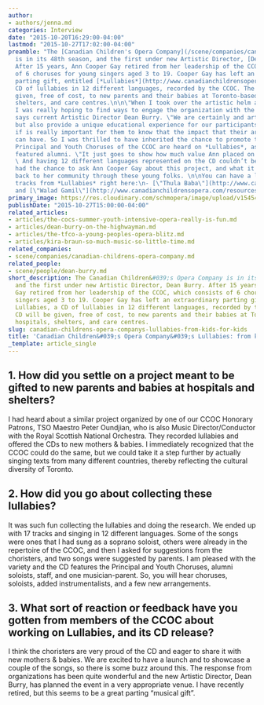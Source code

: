```yaml
---
author:
- authors/jenna.md
categories: Interview
date: "2015-10-20T16:29:00-04:00"
lastmod: "2015-10-27T17:02:00-04:00"
preamble: "The [Canadian Children's Opera Company](/scene/companies/canadian-childrens-opera-company/)
  is in its 48th season, and the first under new Artistic Director, [Dean Burry](/scene/people/dean-burry/).
  After 15 years, Ann Cooper Gay retired from her leadership of the CCOC, which consists
  of 6 choruses for young singers aged 3 to 19. Cooper Gay has left an extraordinary
  parting gift, entitled [*Lullabies*](http://www.canadianchildrensopera.com/), a
  CD of lullabies in 12 different languages, recorded by the CCOC. The CD will be
  given, free of cost, to new parents and their babies at Toronto-based hospitals,
  shelters, and care centres.\n\n\"When I took over the artistic helm at the CCOC
  I was really hoping to find ways to engage the organization with the greater community,\"
  says current Artistic Director Dean Burry. \"We are certainly and arts producer,
  but also provide a unique educational experience for our participants and I think
  if is really important for them to know that the impact that their artistic practise
  can have. So I was thrilled to have inherited the chance to promote this CD.\"\n\nThe
  Principal and Youth Choruses of the CCOC are heard on *Lullabies*, as well as several
  featured alumni. \"It just goes to show how much value Ann placed on young people.
  \ And having 12 different languages represented on the CD couldn’t be more Canadian.\"\n\nI
  had the chance to ask Ann Cooper Gay about this project, and what it means to give
  back to her community through these young folks. \n\nYou can have a listen to two
  tracks from *Lullabies* right here:\n- [\"Thula Baba\"](http://www.canadianchildrensopera.com/resources/audio/Canadian%20Children's%20Opera%20Company_Thula%20Baba.mp3)\n-
  and [\"Walad Gamil\"](http://www.canadianchildrensopera.com/resources/audio/Canadian%20Children's%20Opera%20Company_Walad%20ya%20Gamil.mp3)"
primary_image: https://res.cloudinary.com/schmopera/image/upload/v1545409169/media/webhook-uploads/1445373653228/CCOCLullabies.jpg.jpg
publishDate: "2015-10-27T15:00:00-04:00"
related_articles:
- articles/the-cocs-summer-youth-intensive-opera-really-is-fun.md
- articles/dean-burry-on-the-highwayman.md
- articles/the-tfco-a-young-peoples-opera-blitz.md
- articles/kira-braun-so-much-music-so-little-time.md
related_companies:
- scene/companies/canadian-childrens-opera-company.md
related_people:
- scene/people/dean-burry.md
short_description: The Canadian Children&#039;s Opera Company is in its 48th season,
  and the first under new Artistic Director, Dean Burry. After 15 years, Ann Cooper
  Gay retired from her leadership of the CCOC, which consists of 6 choruses for young
  singers aged 3 to 19. Cooper Gay has left an extraordinary parting gift, entitled
  Lullabies, a CD of lullabies in 12 different languages, recorded by the CCOC. The
  CD will be given, free of cost, to new parents and their babies at Toronto-based
  hospitals, shelters, and care centres.
slug: canadian-childrens-opera-companys-lullabies-from-kids-for-kids
title: 'Canadian Children&#039;s Opera Company&#039;s Lullabies: from kids, for kids'
_template: article_single
---
```


## 1. How did you settle on a project meant to be gifted to new parents and babies at hospitals and shelters?

I had heard about a similar project organized by one of our CCOC Honorary Patrons, TSO Maestro Peter Oundjian, who is also Music Director/Conductor with the Royal Scottish National Orchestra.  They recorded lullabies and offered the CDs to new mothers & babies.  I immediately recognized that the CCOC could do the same, but we could take it a step further by actually singing texts from many different countries, thereby reflecting the cultural diversity of Toronto.

## 2. How did you go about collecting these lullabies?

It was such fun collecting the lullabies and doing the research.  We ended up with 17 tracks and singing in 12 different languages.  Some of the songs were ones that I had sung as a soprano soloist, others were already in the repertoire of the CCOC, and then I asked for suggestions from the choristers, and two songs were suggested by parents.  I am pleased with the variety and the CD features the Principal and Youth Choruses, alumni soloists, staff, and one musician-parent.  So, you will hear choruses, soloists, added instrumentalists, and a few new arrangements.

## 3. What sort of reaction or feedback have you gotten from members of the CCOC about working on Lullabies, and its CD release?

I think the choristers are very proud of the CD and eager to share it with new mothers & babies.  We are excited to have a launch and to showcase a couple of the songs, so there is some buzz around this.  The response from organizations has been quite wonderful and the new Artistic Director, Dean Burry, has planned the event in a very appropriate venue.  I have recently retired, but this seems to be a great parting “musical gift”.



